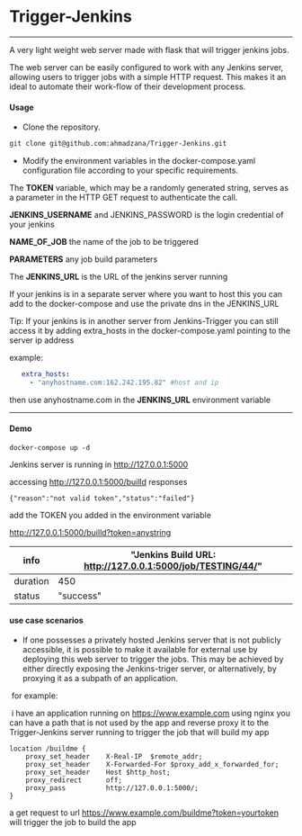 # Trigger-Jenkins

------

A very light weight web server made with flask that will trigger jenkins jobs.

The web server can be easily configured to work with any Jenkins server, allowing users to trigger jobs with a simple HTTP request. This makes it an ideal to automate their work-flow of their development process.



#### Usage

- Clone the repository.

```sh
git clone git@github.com:ahmadzana/Trigger-Jenkins.git
```

- Modify the environment variables in the docker-compose.yaml configuration file according to your specific requirements.

The **TOKEN** variable, which may be a randomly generated string, serves as a parameter in the HTTP GET request to authenticate the call.

**JENKINS_USERNAME** and JENKINS_PASSWORD is the login credential of your jenkins 

**NAME_OF_JOB** the name of the job to be triggered 

**PARAMETERS** any job build parameters 

The **JENKINS_URL** is the URL of the jenkins server running 

If your jenkins is in a separate  server where you want to host this you can add  to the docker-compose and use the private dns in the JENKINS_URL



Tip: If your jenkins is in another server from Jenkins-Trigger you can still access it by adding extra_hosts in the docker-compose.yaml pointing to the server ip address 

example: 

```yaml
   extra_hosts:
     - "anyhostname.com:162.242.195.82" #host and ip
```

then use anyhostname.com in the **JENKINS_URL** environment variable

------

#### Demo

```shell
docker-compose up -d 
```

Jenkins server is running in http://127.0.0.1:5000

accessing http://127.0.0.1:5000/builld responses

```
{"reason":"not valid token","status":"failed"}
```

add the TOKEN you added in the environment variable 

http://127.0.0.1:5000/builld?token=anystring

| info     | "Jenkins Build URL: http://127.0.0.1:5000/job/TESTING/44/" |
| -------- | ------------------------------------------------------------ |
| duration | 450                                                          |
| status   | "success"                                                    |





#### use case scenarios 

- If one possesses a privately hosted Jenkins server that is not publicly accessible, it is possible to make it available for external use by deploying this web server to trigger the jobs. This may be achieved by either directly exposing the Jenkins-triger server, or alternatively, by proxying it as a subpath of an application.

​       for example: 

​     i have an application running on https://www.example.com using nginx you can have a path that is not      	 used by the app and reverse proxy it to the Trigger-Jenkins server running to trigger the job that will        	 build my app 

```nginx
location /buildme {
    proxy_set_header    X-Real-IP  $remote_addr;
    proxy_set_header    X-Forwarded-For $proxy_add_x_forwarded_for;
    proxy_set_header    Host $http_host;
    proxy_redirect      off;
    proxy_pass          http://127.0.0.1:5000/;
}
```



a get request to url https://www.example.com/buildme?token=yourtoken will trigger the job to build the app
